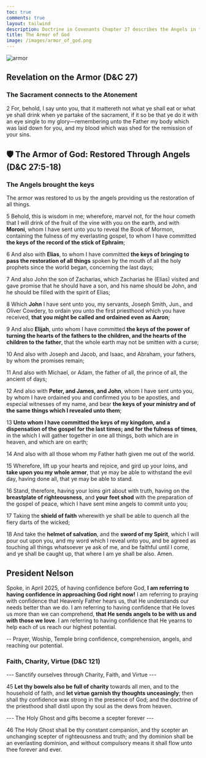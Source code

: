 ```yaml
---
toc: true
comments: true
layout: tailwind
description: Doctrine in Covenants Chapter 27 describes the Angels in the restoration of all things.
title: The Armor of God
image: /images/armor_of_god.png
---
```


![armor]({{site.baseurl}}/images/armor_of_god.png)

## Revelation on the Armor (D&C 27)

### The Sacrament connects to the Atonement

2 For, behold, I say unto you, that it mattereth not what ye shall eat or what ye shall drink when ye partake of the sacrament, if it so be that ye do it with an eye single to my glory—remembering unto the Father my body which was laid down for you, and my blood which was shed for the remission of your sins.


## 🛡️ The Armor of God: Restored Through Angels (D&C 27:5-18)

### The Angels brought the keys

The armor was restored to us by the angels providing us the restoration of all things.

<div id="columns" class="grid grid-cols-3 gap-4 bg-blue-50"></div>

5 Behold, this is wisdom in me; wherefore, marvel not, for the hour cometh that I will drink of the fruit of the vine with you on the earth, and with **Moroni**, whom I have sent unto you to reveal the Book of Mormon, containing the fulness of my everlasting gospel, to whom I have committed **the keys of the record of the stick of Ephraim**;

6 And also with **Elias**, to whom I have committed **the keys of bringing to pass the restoration of all things** spoken by the mouth of all the holy prophets since the world began, concerning the last days;

7 And also John the son of Zacharias, which Zacharias he (Elias) visited and gave promise that he should have a son, and his name should be John, and he should be filled with the spirit of Elias;

8 Which **John** I have sent unto you, my servants, Joseph Smith, Jun., and Oliver Cowdery, to ordain you unto the first priesthood which you have received, **that you might be called and ordained even as Aaron**;

9 And also **Elijah**, unto whom I have committed **the keys of the power of turning the hearts of the fathers to the children, and the hearts of the children to the father**, that the whole earth may not be smitten with a curse;

10 And also with Joseph and Jacob, and Isaac, and Abraham, your fathers, by whom the promises remain;

11 And also with Michael, or Adam, the father of all, the prince of all, the ancient of days;

12 And also with **Peter, and James, and John**, whom I have sent unto you, by whom I have ordained you and confirmed you to be apostles, and especial witnesses of my name, and bear **the keys of your ministry and of the same things which I revealed unto them**;

13 **Unto whom I have committed the keys of my kingdom, and a dispensation of the gospel for the last times; and for the fulness of times**, in the which I will gather together in one all things, both which are in heaven, and which are on earth;

14 And also with all those whom my Father hath given me out of the world.

15 Wherefore, lift up your hearts and rejoice, and gird up your loins, and **take upon you my whole armor**, that ye may be able to withstand the evil day, having done all, that ye may be able to stand.

16 Stand, therefore, having your loins girt about with truth, having on the **breastplate of righteousness**, and **your feet shod** with the preparation of the gospel of peace, which I have sent mine angels to commit unto you;

17 Taking the **shield of faith** wherewith ye shall be able to quench all the fiery darts of the wicked;

18 And take the **helmet of salvation**, and the **sword of my Spirit**, which I will pour out upon you, and my word which I reveal unto you, and be agreed as touching all things whatsoever ye ask of me, and be faithful until I come, and ye shall be caught up, that where I am ye shall be also. Amen.

## President Nelson

Spoke, in April 2025, of having confidence before God, **I am referring to having confidence in approaching God right now!** I am referring to praying with confidence that Heavenly Father hears us, that He understands our needs better than we do. I am referring to having confidence that He loves us more than we can comprehend, **that He sends angels to be with us and with those we love**. I am referring to having confidence that He yearns to help each of us reach our highest potential.

-- Prayer, Woship, Temple bring confidence, comprehension, angels, and reaching our potential.

### Faith, Charity, Virtue  (D&C 121)

--- Sanctify ourselves through Charity, Faith, and Virtue ---

45 **Let thy bowels also be full of charity** towards all men, and to the household of faith, and **let virtue garnish thy thoughts unceasingly**; then shall thy confidence wax strong in the presence of God; and the doctrine of the priesthood shall distil upon thy soul as the dews from heaven.

--- The Holy Ghost and gifts become a scepter forever ---

46 The Holy Ghost shall be thy constant companion, and thy scepter an unchanging scepter of righteousness and truth; and thy dominion shall be an everlasting dominion, and without compulsory means it shall flow unto thee forever and ever.

<script>
const columnsData = [
    {
        title: "Moroni",
        image: "{{site.baseurl}}/images/moroni_book_of_mormon.webp",
        alt: "Moroni delivering plates",
        subtitle: "🛡 Shield of Faith · Book of Mormon",
        keyPoints: ["Faith", "Defense", "Scripture"],
        description: "Ephesians 6:16 — Taking the shield of faith, wherewith ye shall be able to quench all the fiery darts of the wicked. (D&C 27:17)"
    },
    {
        title: "Elias & Elijah",
        image: "{{site.baseurl}}/images/moses_elias_elijah.webp",
        alt: "Elias and Elijah in temple",
        subtitle: "🦺 Breastplate of Righteousness · 👣 Feet shod · Temple · Restoration",
        keyPoints: ["Righteousness", "Covenants", "Peace"],
        description: "Ephesians 6:14-15 — Having on the breastplate of righteousness; and your feet shod with the preparation of the gospel of peace. (D&C 27:16)"
    },
    {
        title: "Michael (Adam)",
        image: "{{site.baseurl}}/images/adam_eve_gathering.webp",
        alt: "Michael leading gathering",
        subtitle: "🪖 Helmet of Salvation · ⚔️ Sword of the Spirit · Gathering",
        keyPoints: ["Salvation", "Spirit", "Service", "Unity"],
        description: "Ephesians 6:17 — Take the helmet of salvation, and the sword of the Spirit, which is the word of God. (D&C 27:18)"
    }
];

function renderColumns() {
    const columnsContainer = document.getElementById("columns");
    columnsData.forEach(column => {
        const columnHTML = `
            <div class="text-center">
                <h2 class="text-xl font-semibold mb-2">${column.title}</h2>
                <img src="${column.image}" alt="${column.alt}" class="rounded-lg mx-auto mb-2 h-40 object-cover">
                <p class="text-sm italic mb-4">${column.subtitle}</p>
                <h3 class="text-lg font-medium">${column.keyPoints.join(", ")}</h3>
                <p class="text-sm">${column.description}</p>
            </div>
        `;
        columnsContainer.innerHTML += columnHTML;
    });
}

// Initialize the page
document.addEventListener("DOMContentLoaded", () => {
    renderColumns();
});
</script>
